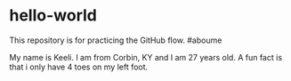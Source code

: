 # hello-world
This repository is for practicing the GitHub flow.
#aboume

My name is Keeli. I am from Corbin, KY and I am 27 years old. A fun fact is that i only have 4 toes on my left foot.
